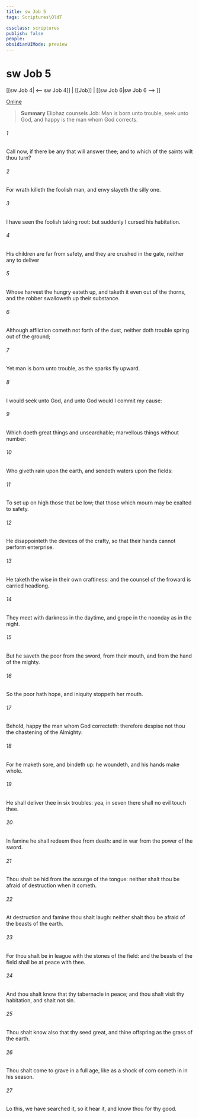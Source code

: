 ```yaml
---
title: sw Job 5
tags: Scriptures\OldT

cssclass: scriptures
publish: false
people:
obsidianUIMode: preview
---
```


# sw Job 5
[[sw Job 4| <-- sw Job 4]] | [[Job]] | [[sw Job 6|sw Job 6 --> ]]

[Online](https://churchofjesuschrist.org/study/scriptures/ot/job/5?lang=eng)

> __Summary__
Eliphaz counsels Job: Man is born unto trouble, seek unto God, and happy is the man whom God corrects.

###### 1 
Call now, if there be any that will answer thee; and to which of the saints wilt thou turn?

###### 2 
For wrath killeth the foolish man, and envy slayeth the silly one.

###### 3 
I have seen the foolish taking root: but suddenly I cursed his habitation.

###### 4 
His children are far from safety, and they are crushed in the gate, neither  any to deliver 

###### 5 
Whose harvest the hungry eateth up, and taketh it even out of the thorns, and the robber swalloweth up their substance.

###### 6 
Although affliction cometh not forth of the dust, neither doth trouble spring out of the ground;

###### 7 
Yet man is born unto trouble, as the sparks fly upward.

###### 8 
I would seek unto God, and unto God would I commit my cause:

###### 9 
Which doeth great things and unsearchable; marvellous things without number:

###### 10 
Who giveth rain upon the earth, and sendeth waters upon the fields:

###### 11 
To set up on high those that be low; that those which mourn may be exalted to safety.

###### 12 
He disappointeth the devices of the crafty, so that their hands cannot perform  enterprise.

###### 13 
He taketh the wise in their own craftiness: and the counsel of the froward is carried headlong.

###### 14 
They meet with darkness in the daytime, and grope in the noonday as in the night.

###### 15 
But he saveth the poor from the sword, from their mouth, and from the hand of the mighty.

###### 16 
So the poor hath hope, and iniquity stoppeth her mouth.

###### 17 
Behold, happy  the man whom God correcteth: therefore despise not thou the chastening of the Almighty:

###### 18 
For he maketh sore, and bindeth up: he woundeth, and his hands make whole.

###### 19 
He shall deliver thee in six troubles: yea, in seven there shall no evil touch thee.

###### 20 
In famine he shall redeem thee from death: and in war from the power of the sword.

###### 21 
Thou shalt be hid from the scourge of the tongue: neither shalt thou be afraid of destruction when it cometh.

###### 22 
At destruction and famine thou shalt laugh: neither shalt thou be afraid of the beasts of the earth.

###### 23 
For thou shalt be in league with the stones of the field: and the beasts of the field shall be at peace with thee.

###### 24 
And thou shalt know that thy tabernacle  in peace; and thou shalt visit thy habitation, and shalt not sin.

###### 25 
Thou shalt know also that thy seed  great, and thine offspring as the grass of the earth.

###### 26 
Thou shalt come to  grave in a full age, like as a shock of corn cometh in in his season.

###### 27 
Lo this, we have searched it, so it  hear it, and know thou  for thy good.

